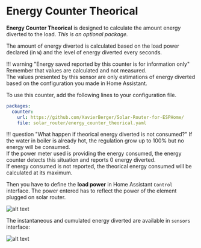 # Energy Counter Theorical

**Energy Counter Theorical** is designed to calculate the amount energy diverted to the load. *This is an optional package.*

The amount of energy diverted is calculated based on the load power declared   (in `W`) and the level of energy diverted every seconds.

!!! warning "Energy saved reported by this counter is for information only"
    Remember that values are calculated and not measured.  
    The values presented by this sensor are only estimations of energy diverted based on the configuration you made in Home Assistant.

To use this counter, add the following lines to your configuration file.

```yaml
packages:
  counter:
    url: https://github.com/XavierBerger/Solar-Router-for-ESPHome/
    file: solar_router/energy_counter_theorical.yaml
```

!!! question "What happen if theorical energy diverted is not consumed?"
    If the water in boiler is already hot, the regulation grow up to 100% but no energy will be consumed.  
    If the power meter used is providing the energy consumed, the energy counter detects this situation and reports 0 energy diverted.  
    If energy consumed is not reported, the theorical energy consumed will be calculated at its maximum.

Then you have to define the **load power** in Home Assistant `Control` interface. The power entered has to reflect the power of the element plugged on solar router.

![alt text](images/SolarRouterEnergyCounterTheoricalConfiguration.png)

The instantaneous and cumulated energy diverted are available in `sensors` interface:

![alt text](images/SolarRouterEnergyCounterTheoricalSensors.png)